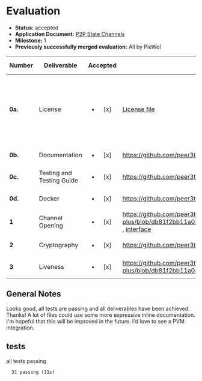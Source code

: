 # Evaluation

- **Status:** accepted
- **Application Document:** [P2P State Channels](https://github.com/w3f/Grants-Program/blob/master/applications/P2PStateChannels.md)
- **Milestone:** 1
- **Previously successfully merged evaluation:** All by PieWol

| Number | Deliverable | Accepted | Link | Evaluation Notes |
| ------ | ----------- | :------: | ---- |----------------- |
| **0a.** | License | <ul><li>[x] </li></ul> | [License file](https://github.com/peer3to/state-channels-plus/blob/master/LICENSE)  | MIT, compiling the solidity contracts emits warnings about unspecified licenses. |
| **0b.** | Documentation | <ul><li>[x] </li></ul> |https://github.com/peer3to/state-channels-plus/blob/master/docs/mfsDocs.md | ok  |
| **0c.** | Testing and Testing Guide | <ul><li>[x] </li></ul> | https://github.com/peer3to/state-channels-plus/tree/master/test | ok |
| **0d.** | Docker | <ul><li>[x] </li></ul> | https://github.com/peer3to/state-channels-plus/blob/master/Dockerfile | works |
| **1** | Channel Opening | <ul><li>[x] </li></ul> | https://github.com/peer3to/state-channels-plus/blob/db81f2bb11a032a2e4678b98ceed9f7944477325/examples/TicTacToe/contracts/TicTacToe/TicTacToeStateChannelManagerProxy.sol#L23 , [interface](https://github.com/peer3to/state-channels-plus/blob/master/contracts/V1/StateChannelManagerInterface.sol) | ok |
| **2** | Cryptography | <ul><li>[x] </li></ul> | https://github.com/peer3to/state-channels-plus/blob/master/contracts/V1/StateChannelDiamondProxy/StateChannelUtilLibrary.sol | ok |
| **3** | Liveness | <ul><li>[x] </li></ul> | https://github.com/peer3to/state-channels-plus/blob/db81f2bb11a032a2e4678b98ceed9f7944477325/examples/TicTacToe/contracts/TicTacToe/TicTacToeStateChannelManagerProxy.sol#L23 | ok |



## General Notes
Looks good, all tests are passing and all deliverables have been achieved. Thanks! A lot of files could use some more expressive inline documentation. I'm hopeful that this will be improved in the future. 
I'd love to see a PVM integration.  

## tests
all tests passing
````
  31 passing (11s)
````
